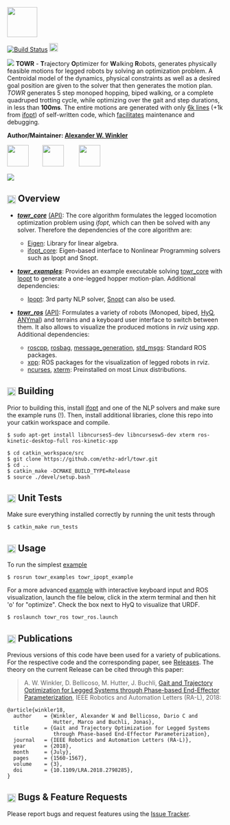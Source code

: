 <img src="https://i.imgur.com/zm2nwF7.png" height="70" />

[![Build Status](https://ci.leggedrobotics.com/buildStatus/icon?job=github_ethz-adrl/towr/master)](https://ci.leggedrobotics.com/job/github_ethz-adrl/job/towr/job/master/) [<img height="20" src="https://i.imgur.com/ZqRckbJ.png"/>](http://docs.ros.org/api/towr_core/html/index.html)

[<img src="https://i.imgur.com/2Rekk4u.png" />](https://awinkler.github.io/publications/mypdfs/18-ral-winkler.pdf "Open RA-L paper")
**TOWR** - **T**rajectory **O**ptimizer for **W**alking **R**obots, generates physically feasible motions for legged robots by solving an optimization problem. A Centroidal model of the dynamics, physical constraints as well as a desired goal position are given to the solver that then generates the motion plan. _TOWR_ generates 5 step monoped hopping, biped walking, or a complete quadruped trotting cycle, while optimizing over the gait and step durations, in less than **100ms**. The entire motions are generated with only [6k lines](https://i.imgur.com/gP3gv34.png) (+1k from [ifopt]) of self-written code, which [facilitates](https://blog.codinghorror.com/the-best-code-is-no-code-at-all/) maintenance and debugging.

**Author/Maintainer: [Alexander W. Winkler](https://awinkler.github.io/ "Go to homepage")**

[<img src="https://i.imgur.com/uCvLs2j.png" height="50" />](http://www.adrl.ethz.ch/doku.php "Agile and Dexterous Robotics Lab")  &nbsp; &nbsp; &nbsp; &nbsp;[<img src="https://i.imgur.com/gYxWH9p.png" height="50" />](http://www.rsl.ethz.ch/ "Robotic Systems Lab")           &nbsp; &nbsp; &nbsp; &nbsp; [<img src="https://i.imgur.com/aGOnNTZ.png" height="50" />](https://www.ethz.ch/en.html "ETH Zurich")       

[<img src="https://i.imgur.com/j8lt5SE.png" />](https://youtu.be/0jE46GqzxMM "Play video on Youtube")


## <img align="center" height="20" src="https://i.imgur.com/fjS3xIe.png"/> Overview

* [**_towr_core_**](towr_core) [(API)](http://docs.ros.org/api/towr_core/html/index.html): The core algorithm formulates the legged locomotion optimization problem using _ifopt_, which can then be solved with any solver. Therefore the dependencies of the core algorithm are:
    * [Eigen]: Library for linear algebra.
    * [ifopt_core]: Eigen-based interface to Nonlinear Programming solvers such as Ipopt and Snopt.
  
* [**_towr_examples_**](towr_examples): Provides an example executable solving [towr_core](towr_core) with [Ipopt] to generate a one-legged hopper motion-plan. Additional dependencies:
    * [Ipopt]: 3rd party NLP solver, [Snopt] can also be used.
  
* [**_towr_ros_**](towr_ros) [(API)](http://docs.ros.org/api/towr_ros/html/index.html): Formulates a variety of robots (Monoped, biped, [HyQ], [ANYmal]) and terrains and a keyboard user interface to switch between them. It also allows to visualize the produced motions in _rviz_ using _xpp_. Additional dependencies:
    * [roscpp], [rosbag], [message_generation], [std_msgs]: Standard ROS packages.
    * [xpp]: ROS packages for the visualization of legged robots in rviz.
    * [ncurses], [xterm]: Preinstalled on most Linux distributions.


## <img align="center" height="20" src="https://i.imgur.com/x1morBF.png"/> Building
Prior to building this, install [ifopt] and one of the NLP solvers and make sure the example runs (!). Then, install additional libraries, clone this repo into your catkin workspace and compile.

    $ sudo apt-get install libncurses5-dev libncursesw5-dev xterm ros-kinetic-desktop-full ros-kinetic-xpp
    
    $ cd catkin_workspace/src
    $ git clone https://github.com/ethz-adrl/towr.git
    $ cd ..
    $ catkin_make -DCMAKE_BUILD_TYPE=Release
    $ source ./devel/setup.bash


## <img align="center" height="20" src="https://i.imgur.com/026nVBV.png"/> Unit Tests
Make sure everything installed correctly by running the unit tests through

    $ catkin_make run_tests


## <img align="center" height="20" src="https://i.imgur.com/vAYeCzC.png"/> Usage
To run the simplest [example](towr_examples/example.cc)
     
    $ rosrun towr_examples towr_ipopt_example

For a more advanced [example](towr_ros/src/towr_ros.cc) with interactive keyboard input and ROS visualization,
launch the file below, click in the xterm terminal and then hit 'o' for "optimize". Check
the box next to HyQ to visualize that URDF.

    $ roslaunch towr_ros towr_ros.launch



## <img align="center" height="20" src="https://i.imgur.com/dHQx91Q.png"/> Publications
Previous versions of this code have been used for a variety of publications. For 
the respective code and the corresponding paper, see [Releases](https://github.com/awinkler/towr/releases).
The theory on the current Release can be cited through this paper:

> A. W. Winkler, D. Bellicoso, M. Hutter, J. Buchli, [Gait and Trajectory Optimization for Legged Systems through Phase-based End-Effector Parameterization](https://awinkler.github.io/publications), IEEE Robotics and Automation Letters (RA-L), 2018:

    @article{winkler18,
      author    = {Winkler, Alexander W and Bellicoso, Dario C and 
                   Hutter, Marco and Buchli, Jonas},
      title     = {Gait and Trajectory Optimization for Legged Systems 
                   through Phase-based End-Effector Parameterization},
      journal   = {IEEE Robotics and Automation Letters (RA-L)},
      year      = {2018},
      month     = {July},
      pages     = {1560-1567},
      volume    = {3},
      doi       = {10.1109/LRA.2018.2798285},
    }

##  <img align="center" height="20" src="https://i.imgur.com/H4NwgMg.png"/> Bugs & Feature Requests

Please report bugs and request features using the [Issue Tracker](https://github.com/ethz-adrl/towr/issues).


[A. W. Winkler]: https://awinkler.github.io/publications.html
[std_msgs]: http://wiki.ros.org/std_msgs
[roscpp]: http://wiki.ros.org/roscpp
[message_generation]: http://wiki.ros.org/message_generation
[rosbag]: http://wiki.ros.org/rosbag 
[HyQ]: https://www.iit.it/research/lines/dynamic-legged-systems
[ANYmal]: http://www.rsl.ethz.ch/robots-media/anymal.html
[ROS]: http://www.ros.org
[xpp]: http://wiki.ros.org/xpp
[ifopt_core]: https://github.com/ethz-adrl/ifopt
[ifopt]: https://github.com/ethz-adrl/ifopt
[Ipopt]: https://projects.coin-or.org/Ipopt
[ncurses]: http://invisible-island.net/ncurses/man/ncurses.3x.html
[xterm]: https://linux.die.net/man/1/xterm
[Snopt]: http://www.sbsi-sol-optimize.com/asp/sol_product_snopt.htm
[rviz]: http://wiki.ros.org/rviz
[catkin tools]: http://catkin-tools.readthedocs.org/
[Eigen]: http://eigen.tuxfamily.org
[Fa2png]: http://fa2png.io/r/font-awesome/link/
